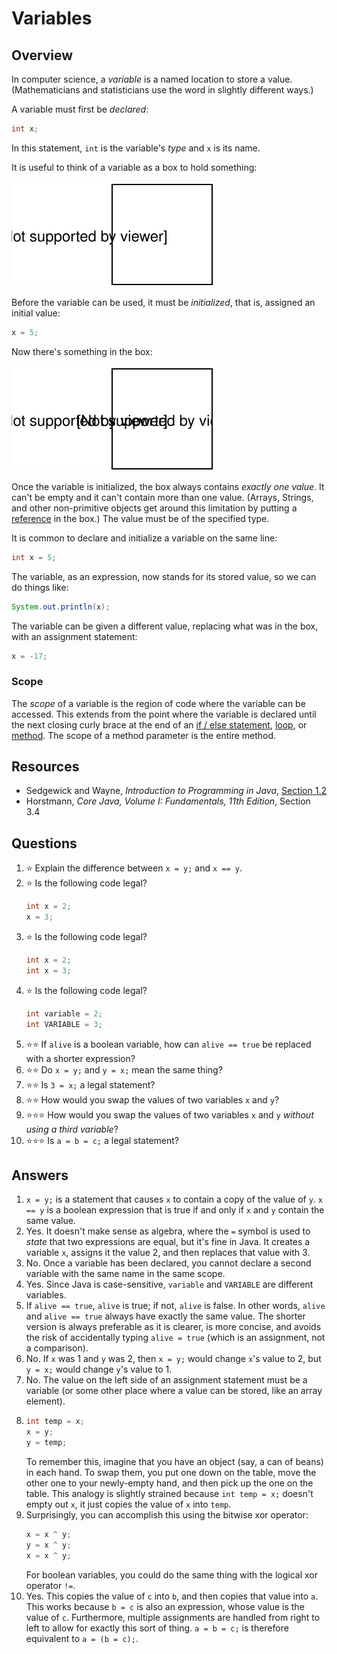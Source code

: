 # Variables

## Overview

In computer science, a *variable* is a named location to store a value. (Mathematicians and statisticians use the word in slightly different ways.)

A variable must first be *declared*:
```java
int x;
```
In this statement, `int` is the variable's *type* and `x` is its name.

It is useful to think of a variable as a box to hold something:

![x next to an empty box](x.svg)

Before the variable can be used, it must be *initialized*, that is, assigned an initial value:
```java
x = 5;
```
Now there's something in the box:

![x next to a box containing 5](x5.svg)

Once the variable is initialized, the box always contains *exactly one value*. It can't be empty and it can't contain more than one value. (Arrays, Strings, and other non-primitive objects get around this limitation by putting a [reference](references.md) in the box.) The value must be of the specified type.

It is common to declare and initialize a variable on the same line:
```java
int x = 5;
```

The variable, as an expression, now stands for its stored value, so we can do things like:
```java
System.out.println(x);
```

The variable can be given a different value, replacing what was in the box, with an assignment statement:
```java
x = -17;
```

### Scope

The *scope* of a variable is the region of code where the variable can be accessed. This extends from the point where the variable is declared until the next closing curly brace at the end of an [if / else statement](../control_structures/if_else.md), [loop](../control_structures/loops.md), or [method](../control_structures/functional_decomposition.md). The scope of a method parameter is the entire method.

## Resources
- Sedgewick and Wayne, *Introduction to Programming in Java*, [Section 1.2](https://introcs.cs.princeton.edu/java/12types/)
- Horstmann, *Core Java, Volume I: Fundamentals, 11th Edition*, Section 3.4

## Questions
1. :star: Explain the difference between `x = y;` and `x == y`.
1. :star: Is the following code legal?
    ```java
    int x = 2;
    x = 3;
    ```
1. :star: Is the following code legal?
    ```java
    int x = 2;
    int x = 3;
    ```
1. :star: Is the following code legal?
    ```java
    int variable = 2;
    int VARIABLE = 3;
    ```
1. :star::star: If `alive` is a boolean variable, how can `alive == true` be replaced with a shorter expression?
1. :star::star: Do `x = y;` and `y = x;` mean the same thing?
1. :star::star: Is `3 = x;` a legal statement?
1. :star::star: How would you swap the values of two variables `x` and `y`?
1. :star::star::star: How would you swap the values of two variables `x` and `y` *without using a third variable*?
1. :star::star::star: Is `a = b = c;` a legal statement?
## Answers
1. `x = y;` is a statement that causes `x` to contain a copy of the value of `y`. `x == y` is a boolean expression that is true if and only if `x` and `y` contain the same value.
1. Yes. It doesn't make sense as algebra, where the `=` symbol is used to *state* that two expressions are equal, but it's fine in Java. It creates a variable `x`, assigns it the value 2, and then replaces that value with 3.
1. No. Once a variable has been declared, you cannot declare a second variable with the same name in the same scope.
1. Yes. Since Java is case-sensitive, `variable` and `VARIABLE` are different variables.
1. If `alive == true`, `alive` is true; if not, `alive` is false. In other words, `alive` and `alive == true` always have exactly the same value. The shorter version is always preferable as it is clearer, is more concise, and avoids the risk of accidentally typing `alive = true` (which is an assignment, not a comparison).
1. No. If `x` was 1 and `y` was 2, then `x = y;` would change `x`'s value to 2, but `y = x;` would change `y`'s value to 1.
1. No. The value on the left side of an assignment statement must be a variable (or some other place where a value can be stored, like an array element).
1.
    ```java
    int temp = x;
    x = y;
    y = temp;
    ```
    To remember this, imagine that you have an object (say, a can of beans) in each hand. To swap them, you put one down on the table, move the other one to your newly-empty hand, and then pick up the one on the table. This analogy is slightly strained because `int temp = x;` doesn't empty out `x`, it just copies the value of `x` into `temp`.
1. Surprisingly, you can accomplish this using the bitwise xor operator:
    ```java
    x = x ^ y;
    y = x ^ y;
    x = x ^ y;
    ```
    For boolean variables, you could do the same thing with the logical xor operator `!=`.
1. Yes. This copies the value of `c` into `b`, and then copies that value into `a`. This works because `b = c` is also an expression, whose value is the value of `c`. Furthermore, multiple assignments are handled from right to left to allow for exactly this sort of thing. `a = b = c;` is therefore equivalent to `a = (b = c);`.
